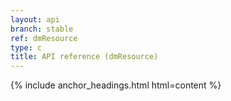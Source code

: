 ```yaml
---
layout: api
branch: stable
ref: dmResource
type: c
title: API reference (dmResource)
---
```

{% include anchor_headings.html html=content %}